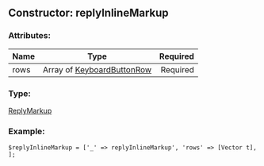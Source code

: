 ## Constructor: replyInlineMarkup  

### Attributes:

| Name     |    Type       | Required |
|----------|:-------------:|---------:|
|rows|Array of [KeyboardButtonRow](../types/KeyboardButtonRow.md) | Required|
### Type: 

[ReplyMarkup](../types/ReplyMarkup.md)
### Example:

```
$replyInlineMarkup = ['_' => replyInlineMarkup', 'rows' => [Vector t], ];
```